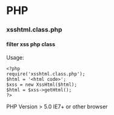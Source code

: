 # PHP
### xsshtml.class.php   
#### filter xss php class 
Usage: 
```
<?php
require('xsshtml.class.php');
$html = '<html code>';
$xss = new XssHtml($html);
$html = $xss->getHtml();
?>
```

PHP Version > 5.0
IE7+ or other browser
